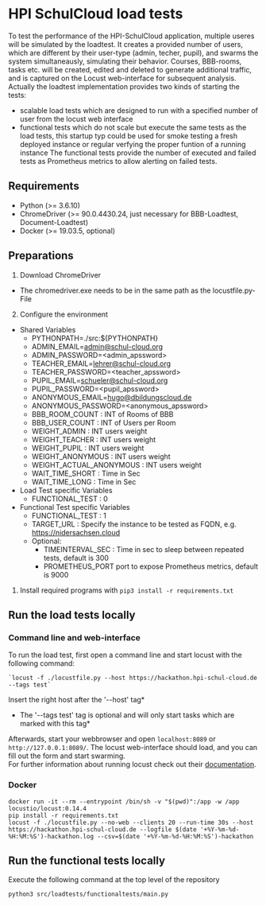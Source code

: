 # HPI SchulCloud load tests

To test the performance of the HPI-SchulCloud application, multiple useres will be simulated by the loadtest. It creates a provided number of users, which are different by their user-type (admin, techer, pupil), and swarms the system simultaneausly, simulating their behavior. Courses, BBB-rooms, tasks etc. will be created, edited and deleted to generate additional traffic, and is captured on the Locust web-interface for subsequent analysis.
Actually the loadtest implementation provides two kinds of starting the tests:
- scalable load tests which are designed to run with a specified number of user from the locust web interface
- functional tests which do not scale but execute the same tests as the load tests, this startup typ could be used for smoke testing a fresh deployed instance or regular verfying the proper funtion of a running instance
The functional tests provide the number of executed and failed tests as Prometheus metrics to allow alerting on failed tests.
## Requirements

- Python (>= 3.6.10)
- ChromeDriver (>= 90.0.4430.24, just necessary for BBB-Loadtest, Document-Loadtest)
- Docker (>= 19.03.5, optional)

## Preparations

1. Download ChromeDriver
- The chromedriver.exe needs to be in the same path as the locustfile.py-File
2. Configure the environment
- Shared Variables
  * PYTHONPATH=./src:${PYTHONPATH}
  * ADMIN_EMAIL=admin@schul-cloud.org
  * ADMIN_PASSWORD=<admin_apssword>
  * TEACHER_EMAIL=lehrer@schul-cloud.org
  * TEACHER_PASSWORD=<teacher_apssword>
  * PUPIL_EMAIL=schueler@schul-cloud.org
  * PUPIL_PASSWORD=<pupil_apssword>
  * ANONYMOUS_EMAIL=hugo@dbildungscloud.de
  * ANONYMOUS_PASSWORD=<anonymous_apssword>
  * BBB_ROOM_COUNT            : INT of Rooms of BBB
  * BBB_USER_COUNT            : INT of Users per Room
  * WEIGHT_ADMIN              : INT users weight
  * WEIGHT_TEACHER            : INT users weight
  * WEIGHT_PUPIL              : INT users weight
  * WEIGHT_ANONYMOUS          : INT users weight
  * WEIGHT_ACTUAL_ANONYMOUS   : INT users weight
  * WAIT_TIME_SHORT           : Time in Sec
  * WAIT_TIME_LONG            : Time in Sec
- Load Test specific Variables
  * FUNCTIONAL_TEST : 0  
- Functional Test specific Variables
  * FUNCTIONAL_TEST : 1  
  * TARGET_URL      : Specify the instance to be tested as FQDN, e.g. https://nidersachsen.cloud
  * Optional: 
    * TIMEINTERVAL_SEC : Time in sec to sleep between repeated tests, default is 300
    * PROMETHEUS_PORT port to expose Prometheus metrics, default is 9000
1. Install required programs with `pip3 install -r requirements.txt`

## Run the load tests locally

### Command line and web-interface
To run the load test, first open a command line and start locust with the following command:
```
`locust -f ./locustfile.py --host https://hackathon.hpi-schul-cloud.de --tags test`
```
Insert the right host after the '--host' tag*
*  The '--tags test' tag is optional and will only start tasks which are marked with this tag*

Afterwards, start your webbrowser and open `localhost:8089` or `http://127.0.0.1:8089/`. The locust web-interface should load, and you can fill out the form and start swarming. \
For further information about running locust check out their [documentation](https://docs.locust.io/en/stable/quickstart.html#start-locust).

### Docker

```
docker run -it --rm --entrypoint /bin/sh -v "$(pwd)":/app -w /app locustio/locust:0.14.4
pip install -r requirements.txt
locust -f ./locustfile.py --no-web --clients 20 --run-time 30s --host https://hackathon.hpi-schul-cloud.de --logfile $(date '+%Y-%m-%d-%H:%M:%S')-hackathon.log --csv=$(date '+%Y-%m-%d-%H:%M:%S')-hackathon
```

## Run the functional tests locally
Execute the following command at the top level of the repository
```
python3 src/loadtests/functionaltests/main.py
```